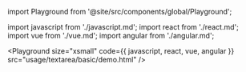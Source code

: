 import Playground from '@site/src/components/global/Playground';

import javascript from './javascript.md';
import react from './react.md';
import vue from './vue.md';
import angular from './angular.md';

<Playground
  size="xsmall"
  code={{ javascript, react, vue, angular }}
  src="usage/textarea/basic/demo.html"
/>